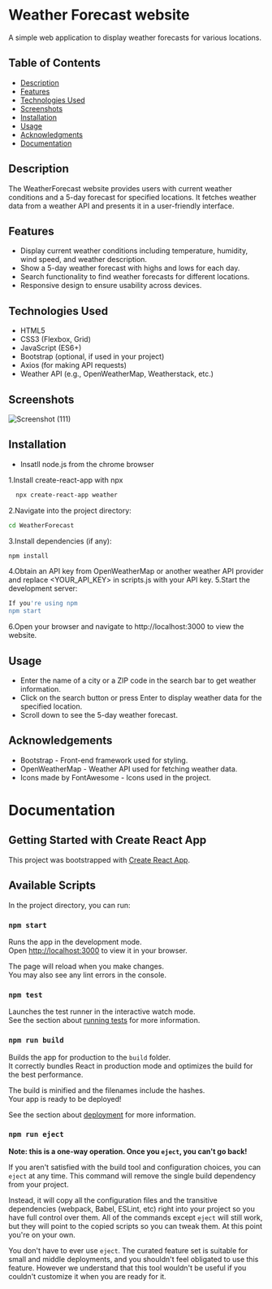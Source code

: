 
# Weather Forecast website


A simple web application to display weather forecasts for various locations.
## Table of Contents
- [Description](#description)
- [Features](#features)
- [Technologies Used](#technologies-used)
- [Screenshots](#screenshots)
- [Installation](#installation)
- [Usage](#usage)
- [Acknowledgments](#acknowledgments)
- [Documentation](#documentation)

## Description
The WeatherForecast website provides users with current weather conditions and a 5-day forecast for specified locations. It fetches weather data from a weather API and presents it in a user-friendly interface.

## Features
- Display current weather conditions including temperature, humidity, wind speed, and weather description.
- Show a 5-day weather forecast with highs and lows for each day.
- Search functionality to find weather forecasts for different locations.
- Responsive design to ensure usability across devices.

## Technologies Used
- HTML5
- CSS3 (Flexbox, Grid)
- JavaScript (ES6+)
- Bootstrap (optional, if used in your project)
- Axios (for making API requests)
- Weather API (e.g., OpenWeatherMap, Weatherstack, etc.)



## Screenshots

![Screenshot (111)](https://github.com/SnehithaPenchili/WeatherForecast/assets/172914956/4e563449-3a69-475a-8a95-9d171660eac5)


## Installation

+ Insatll node.js from the chrome browser

1.Install create-react-app with npx

```bash
  npx create-react-app weather 
```
2.Navigate into the project directory:


```bash
cd WeatherForecast

```
3.Install dependencies (if any):
```bash
npm install

```
4.Obtain an API key from OpenWeatherMap or another weather API provider and replace <YOUR_API_KEY> in scripts.js with your API key.
5.Start the development server:
```bash
If you're using npm
npm start
```
6.Open your browser and navigate to http://localhost:3000 to view the website.

## Usage
+ Enter the name of a city or a ZIP code in the search bar to get weather information.
+ Click on the search button or press Enter to display weather data for the specified location.
+ Scroll down to see the 5-day weather forecast.



## Acknowledgements

- Bootstrap - Front-end framework used for styling.
- OpenWeatherMap - Weather API used for fetching weather data.
- Icons made by FontAwesome - Icons used in the project.



# Documentation

## Getting Started with Create React App

This project was bootstrapped with [Create React App](https://github.com/facebook/create-react-app).

## Available Scripts

In the project directory, you can run:

### `npm start`

Runs the app in the development mode.\
Open [http://localhost:3000](http://localhost:3000) to view it in your browser.

The page will reload when you make changes.\
You may also see any lint errors in the console.

### `npm test`

Launches the test runner in the interactive watch mode.\
See the section about [running tests](https://facebook.github.io/create-react-app/docs/running-tests) for more information.

### `npm run build`

Builds the app for production to the `build` folder.\
It correctly bundles React in production mode and optimizes the build for the best performance.

The build is minified and the filenames include the hashes.\
Your app is ready to be deployed!

See the section about [deployment](https://facebook.github.io/create-react-app/docs/deployment) for more information.

### `npm run eject`

**Note: this is a one-way operation. Once you `eject`, you can't go back!**

If you aren't satisfied with the build tool and configuration choices, you can `eject` at any time. This command will remove the single build dependency from your project.

Instead, it will copy all the configuration files and the transitive dependencies (webpack, Babel, ESLint, etc) right into your project so you have full control over them. All of the commands except `eject` will still work, but they will point to the copied scripts so you can tweak them. At this point you're on your own.

You don't have to ever use `eject`. The curated feature set is suitable for small and middle deployments, and you shouldn't feel obligated to use this feature. However we understand that this tool wouldn't be useful if you couldn't customize it when you are ready for it.

